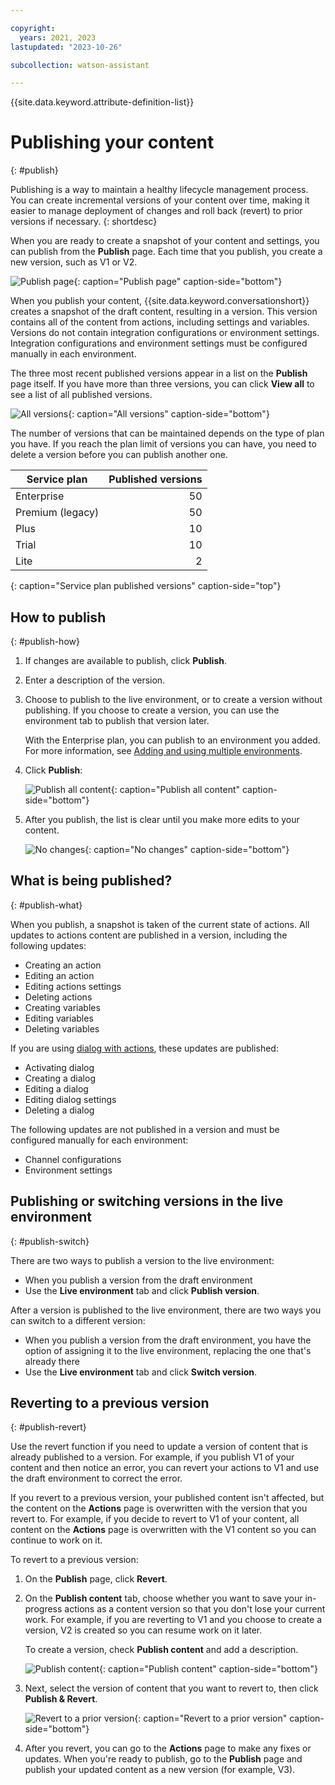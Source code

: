 ```yaml
---

copyright:
  years: 2021, 2023
lastupdated: "2023-10-26"

subcollection: watson-assistant

---
```


{{site.data.keyword.attribute-definition-list}}

# Publishing your content
{: #publish}

Publishing is a way to maintain a healthy lifecycle management process. You can create incremental versions of your content over time, making it easier to manage deployment of changes and roll back (revert) to prior versions if necessary.
{: shortdesc}

When you are ready to create a snapshot of your content and settings, you can publish from the **Publish** page. Each time that you publish, you create a new version, such as V1 or V2.

![Publish page](images/publish-page.png){: caption="Publish page" caption-side="bottom"}

When you publish your content, {{site.data.keyword.conversationshort}} creates a snapshot of the draft content, resulting in a version. This version contains all of the content from actions, including settings and variables. Versions do not contain integration configurations or environment settings. Integration configurations and environment settings must be configured manually in each environment.

The three most recent published versions appear in a list on the **Publish** page itself. If you have more than three versions, you can click **View all** to see a list of all published versions.

![All versions](images/published-versions.png){: caption="All versions" caption-side="bottom"}

The number of versions that can be maintained depends on the type of plan you have. If you reach the plan limit of versions you can have, you need to delete a version before you can publish another one. 

| Service plan | Published versions |
|---|---:|
| Enterprise | 50 |
| Premium (legacy) | 50 |
| Plus | 10 |
| Trial | 10 |
| Lite | 2 | 2 |
{: caption="Service plan published versions" caption-side="top"}

## How to publish
{: #publish-how}

1. If changes are available to publish, click **Publish**. 

1. Enter a description of the version.

1. Choose to publish to the live environment, or to create a version without publishing. If you choose to create a version, you can use the environment tab to publish that version later. 

   With the Enterprise plan, you can publish to an environment you added. For more information, see [Adding and using multiple environments](/docs/watson-assistant?topic=watson-assistant-multiple-environments).

1. Click **Publish**:

    ![Publish all content](images/publish-modal.png){: caption="Publish all content" caption-side="bottom"}

1. After you publish, the list is clear until you make more edits to your content.

   ![No changes](images/no-new-changes-publish.png){: caption="No changes" caption-side="bottom"}

## What is being published?
{: #publish-what}

When you publish, a snapshot is taken of the current state of actions. All updates to actions content are published in a version, including the following updates:

- Creating an action
- Editing an action
- Editing actions settings
- Deleting actions
- Creating variables
- Editing variables
- Deleting variables

If you are using [dialog with actions](/docs/watson-assistant?topic=watson-assistant-migrate-overview), these updates are published:
- Activating dialog
- Creating a dialog
- Editing a dialog
- Editing dialog settings
- Deleting a dialog

The following updates are not published in a version and must be configured manually for each environment:

- Channel configurations
- Environment settings

## Publishing or switching versions in the live environment
{: #publish-switch}

There are two ways to publish a version to the live environment:

- When you publish a version from the draft environment
- Use the **Live environment** tab and click **Publish version**.

After a version is published to the live environment, there are two ways you can switch to a different version:

- When you publish a version from the draft environment, you have the option of assigning it to the live environment, replacing the one that's already there
- Use the **Live environment** tab and click **Switch version**.

## Reverting to a previous version
{: #publish-revert}

Use the revert function if you need to update a version of content that is already published to a version. For example, if you publish V1 of your content and then notice an error, you can revert your actions to V1 and use the draft environment to correct the error. 

If you revert to a previous version, your published content isn't affected, but the content on the **Actions** page is overwritten with the version that you revert to. For example, if you decide to revert to V1 of your content, all content on the **Actions** page is overwritten with the V1 content so you can continue to work on it. 

To revert to a previous version:

1. On the **Publish** page, click **Revert**.

1. On the **Publish content** tab, choose whether you want to save your in-progress actions as a content version so that you don't lose your current work. For example, if you are reverting to V1 and you choose to create a version, V2 is created so you can resume work on it later.

   To create a version, check **Publish content** and add a description.

   ![Publish content](images/revert-publish.png){: caption="Publish content" caption-side="bottom"}

1. Next, select the version of content that you want to revert to, then click **Publish & Revert**. 

   ![Revert to a prior version](images/revert-version.png){: caption="Revert to a prior version" caption-side="bottom"}

1. After you revert, you can go to the **Actions** page to make any fixes or updates. When you're ready to publish, go to the **Publish** page and publish your updated content as a new version (for example, V3).
